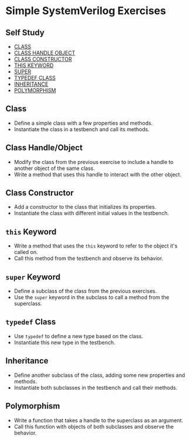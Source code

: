 # Simple SystemVerilog Exercises

## Self Study
- [CLASS                                                    ](https://www.chipverify.com/systemverilog/systemverilog-class)
- [CLASS HANDLE OBJECT                                      ](https://www.chipverify.com/systemverilog/systemverilog-class-handle-object)
- [CLASS CONSTRUCTOR                                        ](https://www.chipverify.com/systemverilog/systemverilog-class-constructor)
- [THIS KEYWORD                                             ](https://www.chipverify.com/systemverilog/systemverilog-this-keyword)
- [SUPER                                                    ](https://www.chipverify.com/systemverilog/systemverilog-super)
- [TYPEDEF CLASS                                            ](https://www.chipverify.com/systemverilog/systemverilog-typedef-class)
- [INHERITANCE                                              ](https://www.chipverify.com/systemverilog/systemverilog-inheritance)
- [POLYMORPHISM                                             ](https://www.chipverify.com/systemverilog/systemverilog-polymorphism)

## Class
  - Define a simple class with a few properties and methods.
  - Instantiate the class in a testbench and call its methods.

## Class Handle/Object
  - Modify the class from the previous exercise to include a handle to another object of the same class.
  - Write a method that uses this handle to interact with the other object.

## Class Constructor
  - Add a constructor to the class that initializes its properties.
  - Instantiate the class with different initial values in the testbench.

## `this` Keyword
  - Write a method that uses the `this` keyword to refer to the object it's called on.
  - Call this method from the testbench and observe its behavior.

## `super` Keyword
  - Define a subclass of the class from the previous exercises.
  - Use the `super` keyword in the subclass to call a method from the superclass.

## `typedef` Class
  - Use `typedef` to define a new type based on the class.
  - Instantiate this new type in the testbench.

## Inheritance
  - Define another subclass of the class, adding some new properties and methods.
  - Instantiate both subclasses in the testbench and call their methods.

## Polymorphism
  - Write a function that takes a handle to the superclass as an argument.
  - Call this function with objects of both subclasses and observe the behavior.
